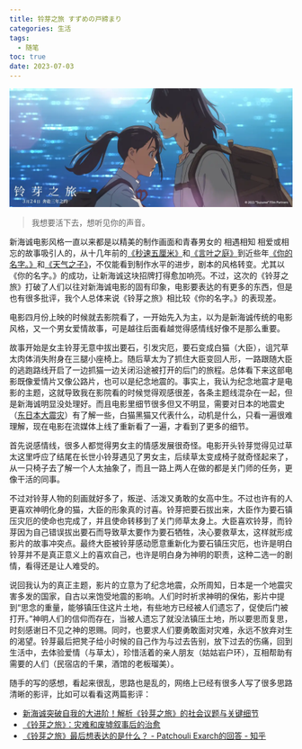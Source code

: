 ```yaml
---
title: 铃芽之旅 すずめの戸締まり
categories: 生活
tags:
  - 随笔
toc: true
date: 2023-07-03
---
```


![](../images/2023/p2887651295.webp)

> 我想要活下去，想听见你的声音。

新海诚电影风格一直以来都是以精美的制作画面和青春男女的 相遇相知  相爱或相忘的故事吸引人的，从十几年前的[《秒速五厘米》](https://movie.douban.com/subject/2043546/)和[《言叶之庭》](https://movie.douban.com/subject/20470074/)到近些年[《你的名字。》](https://movie.douban.com/subject/26683290/)和[《天气之子》](https://movie.douban.com/subject/30402296/)，不仅能看到制作水平的进步，剧本的风格转变。尤其以《你的名字。》的成功，让新海诚这块招牌打得愈加响亮。不过，这次的《铃芽之旅》打破了人们以往对新海诚电影的固有印象，电影要表达的有更多的东西，但是也有很多批评，我个人总体来说《铃芽之旅》相比较《你的名字。》的表现差。

电影四月份上映的时候就去影院看了，一开始先入为主，以为是新海诚传统的电影风格，又一个男女爱情故事，可是越往后面看越觉得感情线好像不是那么重要。

故事开始是女主铃芽无意中拔出要石，引发灾厄，要石变成白猫（大臣），诅咒草太肉体消失附身在三腿小座椅上。随后草太为了抓住大臣变回人形，一路跟随大臣的逃跑路线开启了一边抓猫一边关闭沿途被打开的后门的旅程。总体看下来这部电影既像爱情片又像公路片，也可以是纪念地震的。事实上，我认为纪念地震才是电影的主题，这就导致我在影院看的时候觉得观感很差，各条主题线混杂在一起，但是新海诚明显没处理好。而且电影里细节很多但又不明显，需要对日本的地震史（[东日本大震灾](https://zh.wikipedia.org/zh-cn/%E6%9D%B1%E6%97%A5%E6%9C%AC%E5%A4%A7%E9%9C%87%E7%81%BD)）有了解一些，白猫黑猫又代表什么，动机是什么，只看一遍很难理解，现在电影在流媒体上线了重新看了一遍，才看到了更多的细节。

首先说感情线，很多人都觉得男女主的情感发展很奇怪。电影开头铃芽觉得见过草太这里呼应了结尾在长世小铃芽遇见了男女主，后续草太变成椅子就奇怪起来了，从一只椅子去了解一个人太抽象了，而且一路上两人在做的都是关门师的任务，更像干活的同事。

不过对铃芽人物的刻画就好多了，叛逆、活泼又勇敢的女高中生。不过也许有的人更喜欢神明化身的猫，大臣的形象真的讨喜。铃芽把要石拔出来，大臣作为要石镇压灾厄的使命也完成了，并且使命转移到了关门师草太身上。大臣喜欢铃芽，而铃芽因为自己错误拔出要石而导致草太要作为要石牺牲，决心要救草太，这样就形成影片的故事冲突点。最终大臣被铃芽感动愿意重新化为要石镇压灾厄，也许是明白铃芽并不是真正意义上的喜欢自己，也许是明白身为神明的职责，这种二选一的剧情，看得还是让人难受的。

说回我认为的真正主题，影片的立意为了纪念地震，众所周知，日本是一个地震灾害多发的国家，自古以来饱受地震的影响。人们时时祈求神明的保佑，影片中提到“思念的重量，能够镇压住这片土地，有些地方已经被人们遗忘了，促使后门被打开。”神明人们的信仰而存在，当被人遗忘了就没法镇压土地，所以要思而复思，时刻感谢日不见之神的恩赐。同时，也要求人们要勇敢面对灾难，永远不放弃对生的渴望。铃芽最后把凳子给小时候的自己作为与过去告别，放下过去的伤痛，回到生活中，去体验爱情（与草太），珍惜活着的亲人朋友（姑姑岩户环），互相帮助有需要的人们（民宿店的千果，酒馆的老板瑠美）。

随手的写的感想，看起来很乱，思路也是乱的，网络上已经有很多人写了很多思路清晰的影评，比如可以看看这两篇影评：
- [新海诚突破自我的大进阶！解析《铃芽之旅》的社会议题与关键细节](https://movie.douban.com/review/15046115/)
- [《铃芽之旅》：灾难和废墟叙事后的治愈](https://k.sina.com.cn/article_6324864954_178fdc7ba01901gm9a.html)
- [《铃芽之旅》最后想表达的是什么？ - Patchouli Exarch的回答 - 知乎](https://www.zhihu.com/question/591721809/answer/2958026089)